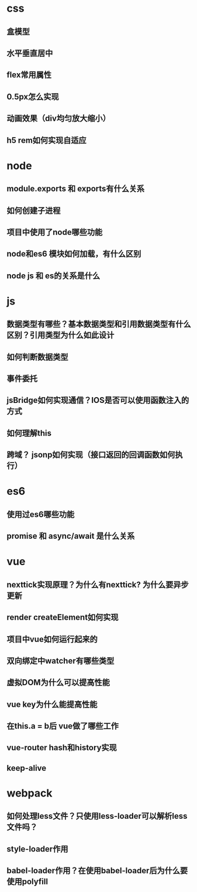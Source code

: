 # css
## 盒模型
## 水平垂直居中
## flex常用属性
## 0.5px怎么实现
## 动画效果（div均匀放大缩小）
## h5 rem如何实现自适应

# node
## module.exports 和 exports有什么关系
## 如何创建子进程
## 项目中使用了node哪些功能
## node和es6 模块如何加载，有什么区别
## node js 和 es的关系是什么

# js
## 数据类型有哪些？基本数据类型和引用数据类型有什么区别？引用类型为什么如此设计
## 如何判断数据类型
## 事件委托
## jsBridge如何实现通信？IOS是否可以使用函数注入的方式
## 如何理解this
## 跨域？ jsonp如何实现（接口返回的回调函数如何执行）

# es6
## 使用过es6哪些功能
## promise 和 async/await 是什么关系

# vue
## nexttick实现原理？为什么有nexttick? 为什么要异步更新
## render createElement如何实现
## 项目中vue如何运行起来的
## 双向绑定中watcher有哪些类型
## 虚拟DOM为什么可以提高性能
## vue key为什么能提高性能
## 在this.a = b后 vue做了哪些工作
## vue-router hash和history实现
## keep-alive

# webpack
## 如何处理less文件？只使用less-loader可以解析less文件吗？
## style-loader作用
## babel-loader作用？在使用babel-loader后为什么要使用polyfill